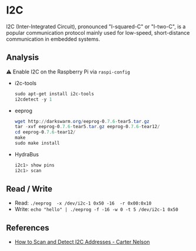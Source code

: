 # I2C

I2C (Inter-Integrated Circuit), pronounced "I-squared-C" or "I-two-C", is a popular communication protocol mainly used for low-speed, short-distance communication in embedded systems.


## Analysis

:warning: Enable I2C on the Raspberry Pi via `raspi-config`

* i2c-tools
    ```ps1
    sudo apt-get install i2c-tools
    i2cdetect -y 1
    ```

* eeprog
    ```ps1
    wget http://darkswarm.org/eeprog-0.7.6-tear5.tar.gz
    tar -xvf eeprog-0.7.6-tear5.tar.gz eeprog-0.7.6-tear12/
    cd eeprog-0.7.6-tear12/
    make
    sudo make install
    ```

* HydraBus
    ```ps1
    i2c1> show pins
    i2c1> scan
    ```


## Read / Write

* Read: `./eeprog  -x /dev/i2c-1 0x50 -16  -r 0x00:0x10`
* Write: `echo "hello" | ./eeprog -f -16 -w 0 -t 5 /dev/i2c-1 0x50`


## References

* [How to Scan and Detect I2C Addresses - Carter Nelson](https://learn.adafruit.com/scanning-i2c-addresses/raspberry-pi)
